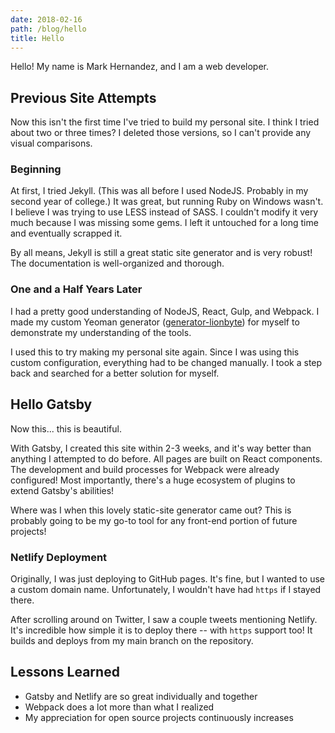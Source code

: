 ```yaml
---
date: 2018-02-16
path: /blog/hello
title: Hello
---
```


Hello! My name is Mark Hernandez, and I am a web developer.

## Previous Site Attempts
Now this isn't the first time I've tried to build my personal site. I think I tried about two or three times? I deleted those versions, so I can't provide any visual comparisons.

### Beginning
At first, I tried Jekyll. (This was all before I used NodeJS. Probably in my second year of college.) It was great, but running Ruby on Windows wasn't. I believe I was trying to use LESS instead of SASS. I couldn't modify it very much because I was missing some gems. I left it untouched for a long time and eventually scrapped it.

By all means, Jekyll is still a great static site generator and is very robust! The documentation is well-organized and thorough.

### One and a Half Years Later
I had a pretty good understanding of NodeJS, React, Gulp, and Webpack. I made my custom Yeoman generator ([generator-lionbyte](https://github.com/MarkH817/generator-lionbyte)) for myself to demonstrate my understanding of the tools.

I used this to try making my personal site again. Since I was using this custom configuration, everything had to be changed manually. I took a step back and searched for a better solution for myself.

## Hello Gatsby
Now this... this is beautiful.

With Gatsby, I created this site within 2-3 weeks, and it's way better than anything I attempted to do before. All pages are built on React components. The development and build processes for Webpack were already configured! Most importantly, there's a huge ecosystem of plugins to extend Gatsby's abilities!

Where was I when this lovely static-site generator came out? This is probably going to be my go-to tool for any front-end portion of future projects!

### Netlify Deployment
Originally, I was just deploying to GitHub pages. It's fine, but I wanted to use a custom domain name. Unfortunately, I wouldn't have had `https` if I stayed there.

After scrolling around on Twitter, I saw a couple tweets mentioning Netlify. It's incredible how simple it is to deploy there -- with `https` support too! It builds and deploys from my main branch on the repository.

## Lessons Learned
* Gatsby and Netlify are so great individually and together
* Webpack does a lot more than what I realized
* My appreciation for open source projects continuously increases
